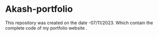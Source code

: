 # Akash-portfolio
This repository was created on the date -07/11/2023. Which contain the complete code of my portfolio website .
